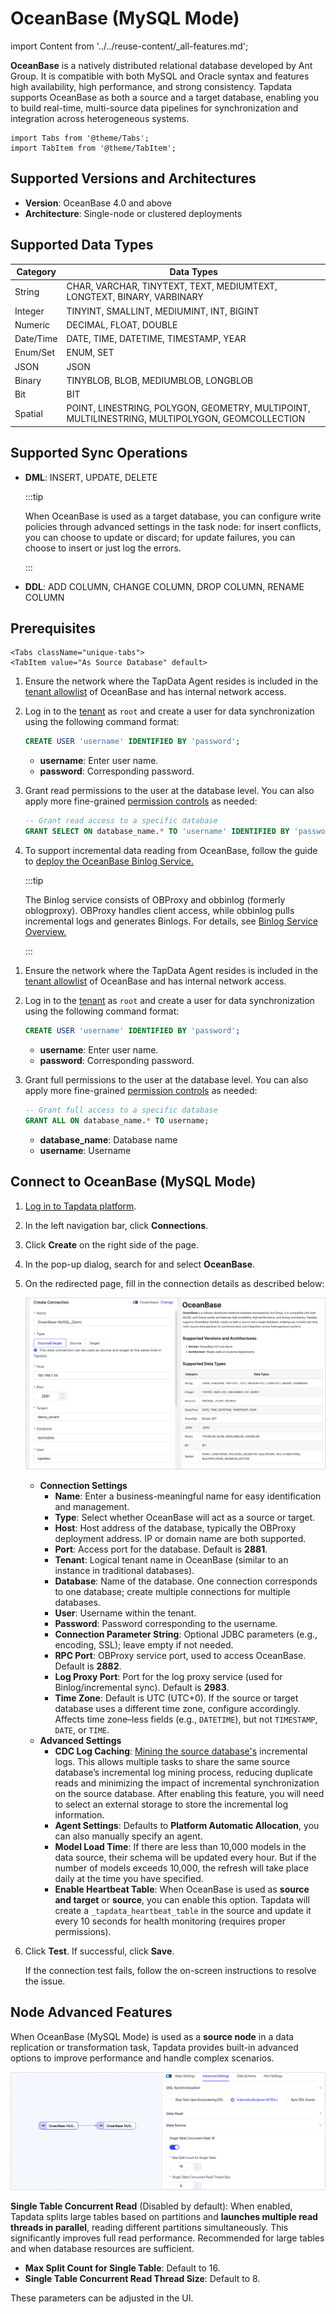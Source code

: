 # OceanBase (MySQL Mode)

import Content from '../../reuse-content/_all-features.md';

<Content />

**OceanBase** is a natively distributed relational database developed by Ant Group. It is compatible with both MySQL and Oracle syntax and features high availability, high performance, and strong consistency. Tapdata supports OceanBase as both a source and a target database, enabling you to build real-time, multi-source data pipelines for synchronization and integration across heterogeneous systems.

```mdx-code-block
import Tabs from '@theme/Tabs';
import TabItem from '@theme/TabItem';
```

## Supported Versions and Architectures

- **Version**: OceanBase 4.0 and above
- **Architecture**: Single-node or clustered deployments

## Supported Data Types

| Category  | Data Types                                                   |
| --------- | ------------------------------------------------------------ |
| String    | CHAR, VARCHAR, TINYTEXT, TEXT, MEDIUMTEXT, LONGTEXT, BINARY, VARBINARY |
| Integer   | TINYINT, SMALLINT, MEDIUMINT, INT, BIGINT                    |
| Numeric   | DECIMAL, FLOAT, DOUBLE                                       |
| Date/Time | DATE, TIME, DATETIME, TIMESTAMP, YEAR                        |
| Enum/Set  | ENUM, SET                                                    |
| JSON      | JSON                                                         |
| Binary    | TINYBLOB, BLOB, MEDIUMBLOB, LONGBLOB                         |
| Bit       | BIT                                                          |
| Spatial   | POINT, LINESTRING, POLYGON, GEOMETRY, MULTIPOINT, MULTILINESTRING, MULTIPOLYGON, GEOMCOLLECTION |

## Supported Sync Operations

- **DML**: INSERT, UPDATE, DELETE

  :::tip

  When OceanBase is used as a target database, you can configure write policies through advanced settings in the task node: for insert conflicts, you can choose to update or discard; for update failures, you can choose to insert or just log the errors.

  :::

- **DDL**: ADD COLUMN, CHANGE COLUMN, DROP COLUMN, RENAME COLUMN

## Prerequisites

```mdx-code-block
<Tabs className="unique-tabs">
<TabItem value="As Source Database" default>
```

1. Ensure the network where the TapData Agent resides is included in the [tenant allowlist](https://en.oceanbase.com/docs/common-oceanbase-database-10000000001971592) of OceanBase and has internal network access.

2. Log in to the [tenant](https://en.oceanbase.com/docs/common-oceanbase-database-10000000001971107) as `root` and create a user for data synchronization using the following command format:

   ```sql
   CREATE USER 'username' IDENTIFIED BY 'password';
   ```

   - **username**: Enter user name.
   - **password**: Corresponding password.

3. Grant read permissions to the user at the database level. You can also apply more fine-grained [permission controls](https://en.oceanbase.com/docs/common-oceanbase-database-10000000001971491) as needed:

   ```sql
   -- Grant read access to a specific database
   GRANT SELECT ON database_name.* TO 'username' IDENTIFIED BY 'password';
   ```

4. To support incremental data reading from OceanBase, follow the guide to [deploy the OceanBase Binlog Service.](https://en.oceanbase.com/docs/community-obd-en-10000000002136447)

   :::tip
   
   The Binlog service consists of OBProxy and obbinlog (formerly oblogproxy). OBProxy handles client access, while obbinlog pulls incremental logs and generates Binlogs. For details, see [Binlog Service Overview.](https://en.oceanbase.com/docs/common-ocp-10000000002168919)
   
   :::

</TabItem>

<TabItem value="As Target Database">

1. Ensure the network where the TapData Agent resides is included in the [tenant allowlist](https://en.oceanbase.com/docs/common-oceanbase-database-10000000001971592) of OceanBase and has internal network access.

2. Log in to the [tenant](https://en.oceanbase.com/docs/common-oceanbase-database-10000000001971107) as `root` and create a user for data synchronization using the following command format:

   ```sql
   CREATE USER 'username' IDENTIFIED BY 'password';
   ```

   - **username**: Enter user name.
   - **password**: Corresponding password.

3. Grant full permissions to the user at the database level. You can also apply more fine-grained [permission controls](https://en.oceanbase.com/docs/common-oceanbase-database-10000000001971491) as needed:

   ```sql
   -- Grant full access to a specific database
   GRANT ALL ON database_name.* TO username;
   ```

   - **database_name**: Database name
   - **username**: Username

</TabItem>
</Tabs>

## Connect to OceanBase (MySQL Mode)

1. [Log in to Tapdata platform](../../user-guide/log-in.md).

2. In the left navigation bar, click **Connections**.

3. Click **Create** on the right side of the page.

4. In the pop-up dialog, search for and select **OceanBase**.

5. On the redirected page, fill in the connection details as described below:

   ![OceanBase Connection Example](../../images/oceanbase_connection.png)

   - **Connection Settings**
     - **Name**: Enter a business-meaningful name for easy identification and management.
     - **Type**: Select whether OceanBase will act as a source or target.
     - **Host**: Host address of the database, typically the OBProxy deployment address. IP or domain name are both supported.
     - **Port**: Access port for the database. Default is **2881**.
     - **Tenant**: Logical tenant name in OceanBase (similar to an instance in traditional databases).
     - **Database**: Name of the database. One connection corresponds to one database; create multiple connections for multiple databases.
     - **User**: Username within the tenant.
     - **Password**: Password corresponding to the username.
     - **Connection Parameter String**: Optional JDBC parameters (e.g., encoding, SSL); leave empty if not needed.
     - **RPC Port**: OBProxy service port, used to access OceanBase. Default is **2882**.
     - **Log Proxy Port**: Port for the log proxy service (used for Binlog/incremental sync). Default is **2983**.
     - **Time Zone**: Default is UTC (UTC+0). If the source or target database uses a different time zone, configure accordingly. Affects time zone–less fields (e.g., `DATETIME`), but not `TIMESTAMP`, `DATE`, or `TIME`.
   - **Advanced Settings**
     - **CDC Log Caching**: [Mining the source database's](../../user-guide/advanced-settings/share-mining.md) incremental logs. This allows multiple tasks to share the same source database’s incremental log mining process, reducing duplicate reads and minimizing the impact of incremental synchronization on the source database. After enabling this feature, you will need to select an external storage to store the incremental log information.
     - **Agent Settings**: Defaults to **Platform Automatic Allocation**, you can also manually specify an agent.
     - **Model Load Time**: If there are less than 10,000 models in the data source, their schema will be updated every hour. But if the number of models exceeds 10,000, the refresh will take place daily at the time you have specified.
     - **Enable Heartbeat Table**: When OceanBase is used as **source and target** or **source**, you can enable this option. Tapdata will create a `_tapdata_heartbeat_table` in the source and update it every 10 seconds for health monitoring (requires proper permissions).

6. Click **Test**. If successful, click **Save**.

   If the connection test fails, follow the on-screen instructions to resolve the issue.

## Node Advanced Features

When OceanBase (MySQL Mode) is used as a **source node** in a data replication or transformation task, Tapdata provides built-in advanced options to improve performance and handle complex scenarios.

![OceanBase Node Advanced Settings](../../images/oceanbase_advanced_settings.png)

**Single Table Concurrent Read** (Disabled by default): When enabled, Tapdata splits large tables based on partitions and **launches multiple read threads in parallel**, reading different partitions simultaneously. This significantly improves full read performance. Recommended for large tables and when database resources are sufficient.

- **Max Split Count for Single Table**: Default to 16.
- **Single Table Concurrent Read Thread Size**: Default to 8.

These parameters can be adjusted in the UI.